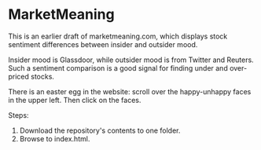 # MarketMeaning
This is an earlier draft of marketmeaning.com, which displays stock sentiment differences between insider and outsider mood.

Insider mood is Glassdoor, while outsider mood is from Twitter and Reuters.  Such a sentiment comparison is a good signal for finding under and over-priced stocks.

There is an easter egg in the website: scroll over the happy-unhappy faces in the upper left.  Then click on the faces.


  Steps:
1. Download the repository's contents to one folder.
2. Browse to index.html.
